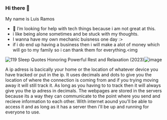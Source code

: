 ### Hi there 👋

 My name is Luis Ramos
- 🤔 I’m looking for help with tech things because i am not great at this.
- i like being alone sometimes and be stuck with my thoughts.
- I wanna have my own mechanic buisness one day :>
- if i do end up having a business then i will make a alot of money which will go to my family so i can thank them for everything.<img 




<img src="https://encrypted-tbn0.gstatic.com/images?q=tbn:ANd9GcSQgh7bBNp4-M0VPhLPpAcrbSMW4_aIr5Quzw&amp;usqp=CAU" alt="119 Sleep Quotes Honoring Powerful Rest and Relaxation (2023)"/>![image](https://user-images.githubusercontent.com/128845302/228339340-13dff036-652d-4b75-8ffe-811b3daf405d.png)


A ip adress is bacically your home or the location of whatever device you have tracked or put in the ip. It uses decimals and dots to give you the location of where the connection is coming from and if you trying moving away it will still track it. As long as you having to to track then it will always give you the ip adress in decimals. The webpages are stored in the servers because its a way they can communicate to the point where you send and recieve information to each other. With internet aound you'll be able to access it and as long as it has a server then i'll be up and running for everyone to use.







<!--







**Lr879582/lr879582** is a ✨ _special_ ✨ repository because its `README.md` (this file) appears on your GitHub profile.

Here are some ideas to get you started:

- 🔭 I’m currently working on ...
- 🌱 I’m currently learning ...
- 👯 I’m looking to collaborate on ...
- 🤔 I’m looking for help with ...
- 💬 Ask me about ...
- 📫 How to reach me: ...
- 😄 Pronouns: ...
- ⚡ Fun fact: ...
-->
